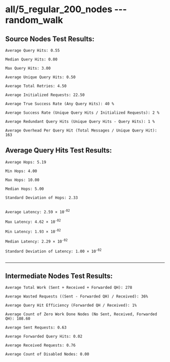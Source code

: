# all/5_regular_200_nodes --- random_walk
## Source Nodes Test Results:
	Average Query Hits: 0.55

	Median Query Hits: 0.00

	Max Query Hits: 3.00

	Average Unique Query Hits: 0.50

	Average Total Retries: 4.50

	Average Initialized Requests: 22.50

	Average True Success Rate (Any Query Hits): 40 %

	Average Success Rate (Unique Query Hits / Initialized Requests): 2 %

	Average Redundant Query Hits (Unique Query Hits - Query Hits): 1 %

	Average Overhead Per Query Hit (Total Messages / Unique Query Hit): 163



## Average Query Hits Test Results:
<pre><code>Average Hops: 5.19

Min Hops: 4.00

Max Hops: 10.00

Median Hops: 5.00

Standard Deviation of Hops: 2.33


Average Latency: 2.59 × 10<sup>-02</sup>

Max Latency: 4.62 × 10<sup>-02</sup>

Min Latency: 1.93 × 10<sup>-02</sup>

Median Latency: 2.29 × 10<sup>-02</sup>

Standard Deviation of Latency: 1.00 × 10<sup>-02</sup>

</code></pre>

---------------------------------------------
## Intermediate Nodes Test Results:

	Average Total Work (Sent + Received + Forwarded QH): 278

	Average Wasted Requests ((Sent - Forwarded QH) / Received): 36%

	Average Query Hit Efficiency (Forwarded QH / Received): 1%

	Average Count of Zero Work Done Nodes (No Sent, Received, Forwarded QH): 108.60

	Average Sent Requests: 0.63

	Average Forwarded Query Hits: 0.02

	Average Received Requests: 0.76

	Average Count of Disabled Nodes: 0.00

